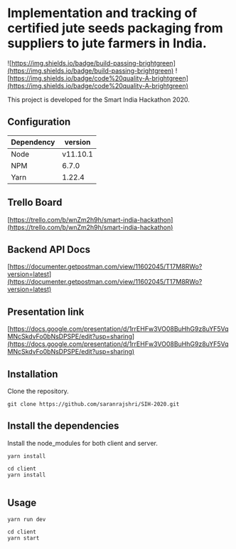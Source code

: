 # Implementation and tracking of certified jute seeds packaging from suppliers to jute farmers in India.

![https://img.shields.io/badge/build-passing-brightgreen](https://img.shields.io/badge/build-passing-brightgreen) ![https://img.shields.io/badge/code%20quality-A-brightgreen](https://img.shields.io/badge/code%20quality-A-brightgreen)

This project is developed for the Smart India Hackathon 2020.


## Configuration

Dependency | version 
--- | --- | 
Node | v11.10.1
NPM | 6.7.0
Yarn | 1.22.4

## Trello Board
[https://trello.com/b/wnZm2h9h/smart-india-hackathon](https://trello.com/b/wnZm2h9h/smart-india-hackathon)

## Backend API Docs
[https://documenter.getpostman.com/view/11602045/T17M8RWo?version=latest](https://documenter.getpostman.com/view/11602045/T17M8RWo?version=latest)

## Presentation link
[https://docs.google.com/presentation/d/1rrEHFw3VO08BuHhG9z8uYF5VqMNcSkdvFo0bNsDPSPE/edit?usp=sharing](https://docs.google.com/presentation/d/1rrEHFw3VO08BuHhG9z8uYF5VqMNcSkdvFo0bNsDPSPE/edit?usp=sharing)

## Installation

Clone the repository.

```
git clone https://github.com/saranrajshri/SIH-2020.git
```

## Install the dependencies
Install the node_modules for both client and server.
```
yarn install

cd client
yarn install


```

## Usage
```
yarn run dev

cd client
yarn start
```
